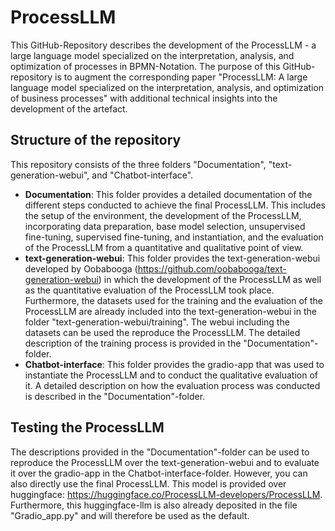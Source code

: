 # ProcessLLM

This GitHub-Repository describes the development of the  ProcessLLM - a large language model specialized on the interpretation, analysis, and optimization of processes in BPMN-Notation. The purpose of this GitHub-repository is to augment the corresponding paper "ProcessLLM: A large language model specialized on the interpretation, analysis, and optimization of business processes" with additional technical insights into the development of the artefact.

## Structure of the repository
This repository consists of the three folders "Documentation", "text-generation-webui", and "Chatbot-interface".
- **Documentation**: This folder provides a detailed documentation of the different steps conducted to achieve the final ProcessLLM. This includes the setup of the environment, the development of the ProcessLLM, incorporating data preparation, base model selection, unsupervised fine-tuning, supervised fine-tuning, and instantiation, and the evaluation of the ProcessLLM from a quantitative and qualitative point of view.
- **text-generation-webui**: This folder provides the text-generation-webui developed by Oobabooga (https://github.com/oobabooga/text-generation-webui) in which the development of the ProcessLLM as well as the quantitative evaluation of the ProcessLLM took place. Furthermore, the datasets used for the training and the evaluation of the ProcessLLM are already included into the text-generation-webui in the folder "text-generation-webui/training". The webui including the datasets can be used the reproduce the ProcessLLM. The detailed description of the training process is provided in the "Documentation"-folder.
- **Chatbot-interface**: This folder provides the gradio-app that was used to instantiate the ProcessLLM and to conduct the qualitative evaluation of it. A detailed description on how the evaluation process was conducted is described in the "Documentation"-folder.

## Testing the ProcessLLM
The descriptions provided in the "Documentation"-folder can be used to reproduce the ProcessLLM over the text-generation-webui and to evaluate it over the gradio-app in the Chatbot-interface-folder. However, you can also directly use the final ProcessLLM. This model is provided over huggingface: https://huggingface.co/ProcessLLM-developers/ProcessLLM. Furthermore, this huggingface-llm is also already deposited in the file "Gradio_app.py" and will therefore be used as the default.


